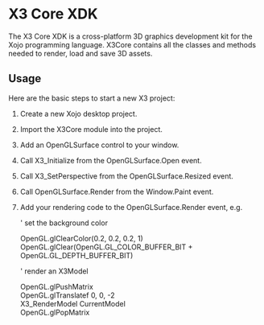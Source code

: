 X3 Core XDK
===========

The X3 Core XDK is a cross-platform 3D graphics development kit for the Xojo programming language. X3Core contains all the classes and methods needed to render, load and save 3D assets.

Usage
-----

Here are the basic steps to start a new X3 project:

1. Create a new Xojo desktop project.
2. Import the X3Core module into the project.
3. Add an OpenGLSurface control to your window.
4. Call X3_Initialize from the OpenGLSurface.Open event.
5. Call X3_SetPerspective from the OpenGLSurface.Resized event.
6. Call OpenGLSurface.Render from the Window.Paint event.
7. Add your rendering code to the OpenGLSurface.Render event, e.g.
  
	' set the background color

	OpenGL.glClearColor(0.2, 0.2, 0.2, 1) 
	OpenGL.glClear(OpenGL.GL_COLOR_BUFFER_BIT + OpenGL.GL_DEPTH_BUFFER_BIT)

	' render an X3Model

	OpenGL.glPushMatrix    
	OpenGL.glTranslatef 0, 0, -2    
	X3_RenderModel CurrentModel    
	OpenGL.glPopMatrix

